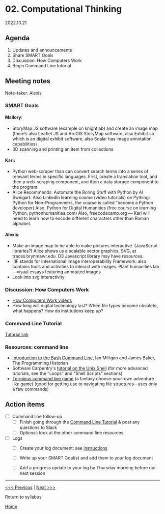 # 02. Computational Thinking

2022.10.21

## Agenda
1. Updates and announcements
2. Share SMART Goals
3. Discussion: How Computers Work
4. Begin Command Line tutorial

## Meeting notes
Note-taker: Alexis

### SMART Goals

#### Mallory:
- StoryMap JS software (example on knightlab) and create an image map (there’s also Leaflet JS and ArcGIS StoryMap software, also Exhibit.so which is an digital exhibit software, also Scalar has image annotation capabilities)
- 3D scanning and printing an item from collections

#### Kari:
- Python web-scraper than can convert search terms into a series of relevant terms in specific languages. First, create a translation tool, and then a web-scraping component, and then a data storage component to the program. 
- Alice Recommends: Automate the Boring Stuff with Python by Al Sweigart. Also LinkedIn learning course (video tutorials) on Pything: Python for Non-Programmers, the course is called “become a Python developer) Also, Python for Digital Humanities (free course on learning Python, pythonhumanities.com) Also, freecodecamp.org — Kari will need to learn how to encode different characters other than Roman alphabet.

#### Alexis:
- Make an image map to be able to make pictures interactive. (JavaScript libraries?) Alice shows us a scalable vector graphics, SVG, at traces.brynmawr.edu. D3 Javascript library may have resources. 
- IIIF stands for international image interoperability Framework: also contains tools and activities to interact with images.
Plant humanities lab—visual essays featuring annotated images
- Look into svg interactivity

### Discussion: How Computers Work

- [How Computers Work videos](https://www.youtube.com/watch?v=OAx_6-wdslM&list=PLzdnOPI1iJNcsRwJhvksEo1tJqjIqWbN-)
- How long will digital technology last? When file types become obsolete, what happens? How do institutions keep up?


### Command Line Tutorial

[Tutorial link](https://github.com/tri-cods/command-line)


### Resources: command line

- [Introduction to the Bash Command Line](https://programminghistorian.org/en/lessons/intro-to-bash), Ian Milligan and James Baker, The Programming Historian
- Software Carpentry's [tutorial on the Unix Shell](http://swcarpentry.github.io/shell-novice/) (for more advanced tutorials, see the “Loops” and “Shell Scripts” sections)
- [Terminus command line game](http://web.mit.edu/mprat/Public/web/Terminus/Web/main.html) (a fantasy choose-your-own adventure like game) (good for getting use to navigating file structures--uses only a few commands)


## Action items

- [ ] Command line follow-up
  - [ ] Finish going through the [Command Line Tutorial](https://github.com/tri-cods/command-line) & post any questions to Slack
  - [ ] Optional: look at the other command line resources
- [ ] Logs
  - [ ] Create your log document: see [instructions](../logs/sample.md)
  - [ ] Write up your SMART Goal(s) and add them to your log document
  - [ ] Add a progress update to your log by Thursday morning before our next session




---

[<<< Previous](01-intro.md) | [Next >>>](03-git.md)

[Return to syllabus](../syllabus.md)

[Home](../README.md)
